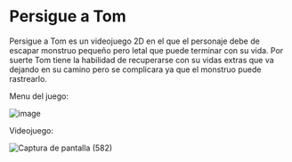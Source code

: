 # Persigue a Tom
Persigue a Tom es un videojuego 2D en el que el personaje debe de escapar monstruo pequeño pero letal que puede terminar con su vida. Por suerte Tom tiene la habilidad de recuperarse con su vidas extras que va dejando en su camino pero se complicara ya que el monstruo puede rastrearlo.

Menu del juego:


![image](https://github.com/Ale018/videojuego2D/assets/106705670/9a37fe51-122a-434b-8f16-67d72929d74d)


Videojuego:


![Captura de pantalla (582)](https://github.com/Ale018/videojuego2D/assets/106705670/7613c5c3-9e56-48bd-a7cd-2be7aa5172c2)

